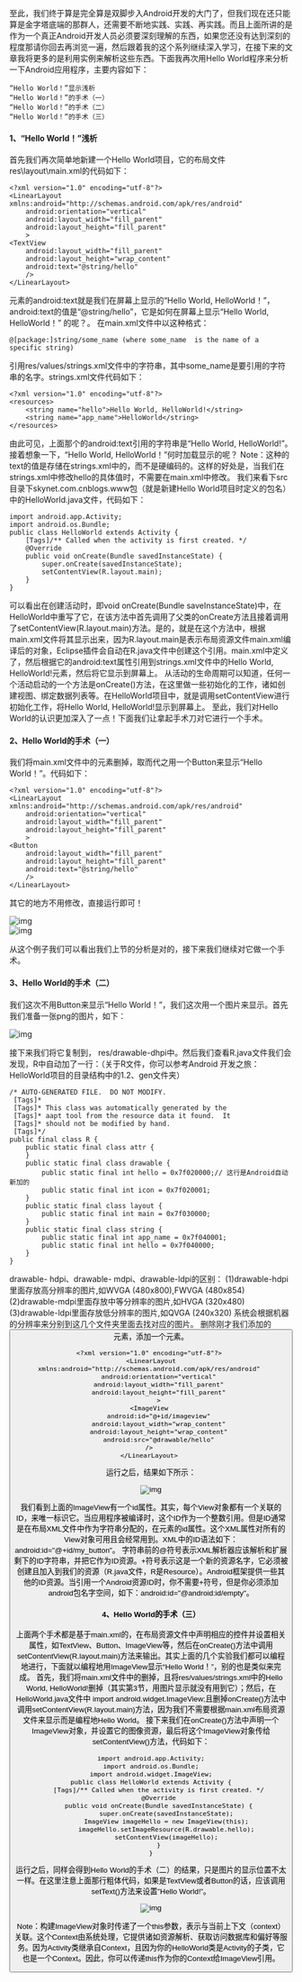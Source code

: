 至此，我们终于算是完全算是双脚步入Android开发的大门了，但我们现在还只能算是金字塔底端的那群人，还需要不断地实践、实践、再实践。而且上面所讲的是作为一个真正Android开发人员必须要深刻理解的东西，如果您还没有达到深刻的程度那请你回去再浏览一遍，然后跟着我的这个系列继续深入学习，在接下来的文章我将更多的是利用实例来解析这些东西。下面我再次用Hello World程序来分析一下Android应用程序，主要内容如下：
```  
“Hello World！”显示浅析
“Hello World！”的手术（一）
“Hello World！”的手术（二）
“Hello World！”的手术（三）
```
#### 1、“Hello World！”浅析
首先我们再次简单地新建一个Hello World项目，它的布局文件res\layout\main.xml的代码如下：
```   
<?xml version="1.0" encoding="utf-8"?> 
<LinearLayout xmlns:android="http://schemas.android.com/apk/res/android" 
    android:orientation="vertical"
    android:layout_width="fill_parent"
    android:layout_height="fill_parent"
    >
<TextView  
    android:layout_width="fill_parent"
    android:layout_height="wrap_content"
    android:text="@string/hello"
    />
</LinearLayout> 
```
元素<TextView>的android:text就是我们在屏幕上显示的“Hello World, HelloWorld！”，android:text的值是“@string/hello”，它是如何在屏幕上显示“Hello World, HelloWorld！” 的呢？。
在main.xml文件中以这种格式： 
```  
@[package:]string/some_name (where some_name  is the name of a specific string) 
```
引用res/values/strings.xml文件中的字符串，其中some_name是要引用的字符串的名字。strings.xml文件代码如下： 
```  
<?xml version="1.0" encoding="utf-8"?> 
<resources> 
    <string name="hello">Hello World, HelloWorld!</string>
    <string name="app_name">HelloWorld</string>
</resources> 
```
由此可见，上面那个<TextView>的android:text引用的字符串是“Hello World, HelloWorld!”。接着想象一下，“Hello World, HelloWorld！”何时加载显示的呢？
Note：这种<TextView>的text的值是存储在strings.xml中的，而不是硬编码的。这样的好处是，当我们在strings.xml中修改hello的具体值时，不需要在main.xml中修改。
我们来看下src目录下skynet.com.cnblogs.www包（就是新建Hello World项目时定义的包名）中的HelloWorld.java文件，代码如下： 
```  
import android.app.Activity;
import android.os.Bundle;
public class HelloWorld extends Activity {
	[Tags]/** Called when the activity is first created. */
	@Override
	public void onCreate(Bundle savedInstanceState) {
		super.onCreate(savedInstanceState);
		setContentView(R.layout.main);
	}
}
```
可以看出在创建活动时，即void onCreate(Bundle saveInstanceState)中，在HelloWorld中重写了它，在该方法中首先调用了父类的onCreate方法且接着调用了setContentView(R.layout.main)方法。是的，就是在这个方法中，根据main.xml文件将其显示出来，因为R.layout.main是表示布局资源文件main.xml编译后的对象，Eclipse插件会自动在R.java文件中创建这个引用。main.xml中定义了<TextView>，然后根据它的android:text属性引用到strings.xml文件中的<string name="hello">Hello World, HelloWorld!</string>元素，然后将它显示到屏幕上。
从活动的生命周期可以知道，任何一个活动启动的一个方法是onCreate()方法，在这里做一些初始化的工作，诸如创建视图、绑定数据列表等。在HelloWorld项目中，就是调用setContentView进行初始化工作，将Hello World, HelloWorld!显示到屏幕上。
至此，我们对Hello World的认识更加深入了一点！下面我们让拿起手术刀对它进行一个手术。
#### 2、Hello World的手术（一）
我们将main.xml文件中的<TextView>元素删掉，取而代之用一个Button来显示“Hello World！”。代码如下： 
```  
<?xml version="1.0" encoding="utf-8"?> 
<LinearLayout xmlns:android="http://schemas.android.com/apk/res/android" 
    android:orientation="vertical"
    android:layout_width="fill_parent"
    android:layout_height="fill_parent"
    >
<Button 
	android:layout_width="fill_parent" 
    android:layout_height="fill_parent"
    android:text="@string/hello"
    />
</LinearLayout> 
```
其它的地方不用修改，直接运行即可！

![img](http://emanual.github.io/md-android/img/basic_env/03_helloworld.jpg)  
![img](http://emanual.github.io/md-android/img/basic_env/03_helloworld2.jpg)  

从这个例子我们可以看出我们上节的分析是对的，接下来我们继续对它做一个手术。
#### 3、Hello World的手术（二）
我们这次不用Button来显示“Hello World！”，我们这次用一个图片来显示。首先我们准备一张png的图片，如下：

![img](http://emanual.github.io/md-android/img/basic_env/03_helloworld3.jpg)  

接下来我们将它复制到， res/drawable-dhpi中。然后我们查看R.java文件我们会发现，R中自动加了一行：（关于R文件，你可以参考Android 开发之旅：HelloWorld项目的目录结构中的1.2、gen文件夹） 
```  
/* AUTO-GENERATED FILE.  DO NOT MODIFY. 
 [Tags]* 
 [Tags]* This class was automatically generated by the 
 [Tags]* aapt tool from the resource data it found.  It 
 [Tags]* should not be modified by hand. 
 [Tags]*/
public final class R {
	public static final class attr {
	}
	public static final class drawable {
		public static final int hello = 0x7f020000;// 这行是Android自动新加的
		public static final int icon = 0x7f020001;
	}
	public static final class layout {
		public static final int main = 0x7f030000;
	}
	public static final class string {
		public static final int app_name = 0x7f040001;
		public static final int hello = 0x7f040000;
	}
}
```
drawable- hdpi、drawable- mdpi、drawable-ldpi的区别：
(1)drawable-hdpi里面存放高分辨率的图片,如WVGA (480x800),FWVGA (480x854)
(2)drawable-mdpi里面存放中等分辨率的图片,如HVGA (320x480)
(3)drawable-ldpi里面存放低分辨率的图片,如QVGA (240x320)
系统会根据机器的分辨率来分别到这几个文件夹里面去找对应的图片。
删除刚才我们添加的<Button>元素，添加一个<ImageView>元素。
```   
<?xml version="1.0" encoding="utf-8"?> 
<LinearLayout xmlns:android="http://schemas.android.com/apk/res/android" 
    android:orientation="vertical"
    android:layout_width="fill_parent"
    android:layout_height="fill_parent"
    >
<ImageView 
	android:id="@+id/imageview"
	android:layout_width="wrap_content"
    android:layout_height="wrap_content"
    android:src="@drawable/hello"
/> 
</LinearLayout> 
```
运行之后，结果如下所示：

![img](http://emanual.github.io/md-android/img/basic_env/03_helloworld4.jpg)  
 
我们看到上面的ImageView有一个id属性。其实，每个View对象都有一个关联的ID，来唯一标识它。当应用程序被编译时，这个ID作为一个整数引用。但是ID通常是在布局XML文件中作为字符串分配的，在元素的id属性。这个XML属性对所有的View对象可用且会经常用到。XML中的ID语法如下：android:id="@+id/my_button"。
字符串前的@符号表示XML解析器应该解析和扩展剩下的ID字符串，并把它作为ID资源。+符号表示这是一个新的资源名字，它必须被创建且加入到我们的资源（R.java文件，R是Resource）。Android框架提供一些其他的ID资源。当引用一个Android资源ID时，你不需要+符号，但是你必须添加android包名字空间，如下：android:id="@android:id/empty"。
#### 4、Hello World的手术（三）
上面两个手术都是基于main.xml的，在布局资源文件中声明相应的控件并设置相关属性，如TextView、Button、ImageView等，然后在onCreate()方法中调用setContentView(R.layout.main)方法来输出。其实上面的几个实验我们都可以编程地进行，下面就以编程地用ImageView显示“Hello World！”，别的也是类似来完成。
首先，我们将main.xml文件中的<ImageView>删掉，且将res/values/strings.xml中的<string name="hello">Hello World, HelloWorld!</string>删掉（其实第3节，用图片显示就没有用到它）；然后，在HelloWorld.java文件中 import android.widget.ImageView;且删掉onCreate()方法中调用setContentView(R.layout.main)方法，因为我们不需要根据main.xml布局资源文件来显示而是编程地Hello World。
接下来我们在onCreate()方法中声明一个ImageView对象，并设置它的图像资源，最后将这个ImageView对象传给setContentView()方法，代码如下： 
```  
import android.app.Activity;
import android.os.Bundle;
import android.widget.ImageView;
public class HelloWorld extends Activity {
	[Tags]/** Called when the activity is first created. */
	@Override
	public void onCreate(Bundle savedInstanceState) {
		super.onCreate(savedInstanceState);
		ImageView imageHello = new ImageView(this);
		imageHello.setImageResource(R.drawable.hello);
		setContentView(imageHello);
	}
}
```
运行之后，同样会得到Hello World的手术（二）的结果，只是图片的显示位置不太一样。在这里注意上面那行粗体代码，如果是TextView或者Button的话，应该调用setText()方法来设置”Hello World!”。


![img](http://emanual.github.io/md-android/img/basic_env/03_helloworld5.jpg)  

Note：构建ImageView对象时传递了一个this参数，表示与当前上下文（context）关联。这个Context由系统处理，它提供诸如资源解析、获取访问数据库和偏好等服务。因为Activity类继承自Context，且因为你的HelloWorld类是Activity的子类，它也是一个Context。因此，你可以传递this作为你的Context给ImageView引用。
